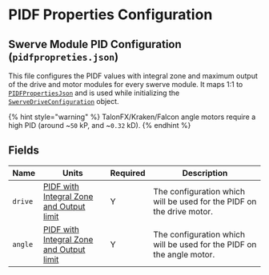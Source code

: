 # PIDF Properties Configuration

## Swerve Module PID Configuration (`pidfpropreties.json`)

This file configures the PIDF values with integral zone and maximum output of the drive and motor modules for every swerve module. It maps 1:1 to [`PIDFPropertiesJson`](https://broncbotz3481.github.io/YAGSL/swervelib/parser/json/PIDFPropertiesJson.html) and is used while initializing the [`SwerveDriveConfiguration`](https://broncbotz3481.github.io/YAGSL/swervelib/parser/SwerveDriveConfiguration.html) object.

{% hint style="warning" %}
TalonFX/Kraken/Falcon angle motors require a high PID (around \~`50` kP, and \~`0.32` kD).&#x20;
{% endhint %}

## Fields

| Name    | Units                                               | Required | Description                                                           |
| ------- | --------------------------------------------------- | -------- | --------------------------------------------------------------------- |
| `drive` | [PIDF with Integral Zone and Output limit](pidf.md) | Y        | The configuration which will be used for the PIDF on the drive motor. |
| `angle` | [PIDF with Integral Zone and Output limit](pidf.md) | Y        | The configuration which will be used for the PIDF on the angle motor. |

